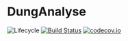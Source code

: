 # DungAnalyse

![Lifecycle](https://img.shields.io/badge/lifecycle-experimental-orange.svg)<!--
![Lifecycle](https://img.shields.io/badge/lifecycle-maturing-blue.svg)
![Lifecycle](https://img.shields.io/badge/lifecycle-stable-green.svg)
![Lifecycle](https://img.shields.io/badge/lifecycle-retired-orange.svg)
![Lifecycle](https://img.shields.io/badge/lifecycle-archived-red.svg)
![Lifecycle](https://img.shields.io/badge/lifecycle-dormant-blue.svg) -->
[![Build Status](https://travis-ci.org/yakir12/DungAnalyse.jl.svg?branch=master)](https://travis-ci.org/yakir12/DungAnalyse.jl)
[![codecov.io](http://codecov.io/github/yakir12/DungAnalyse.jl/coverage.svg?branch=master)](http://codecov.io/github/yakir12/DungAnalyse.jl?branch=master)
